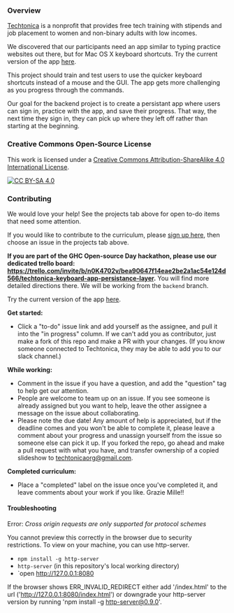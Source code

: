 ### Overview
[Techtonica](https://techtonica.org) is a nonprofit that provides free tech training with stipends and job placement to women and non-binary adults with low incomes. 

We discovered that our participants need an app similar to typing practice websites out there, but for Mac OS X keyboard shortcuts. Try the current version of the app [here](https://techtonica.github.io/keyboard-shortcuts-practice/).


This project should train and test users to use the quicker keyboard shortcuts instead of a mouse and the GUI. The app gets more challenging as you progress through the commands.

Our goal for the backend project is to create a persistant app where users can sign in, practice with the app, and save their progress. That way, the next time they sign in, they can pick up where they left off rather than starting at the beginning.

### Creative Commons Open-Source License
This work is licensed under a [Creative Commons Attribution-ShareAlike 4.0 International License](https://creativecommons.org/licenses/by-sa/4.0/legalcode).

[![CC BY-SA 4.0](https://i.creativecommons.org/l/by-sa/4.0/88x31.png)](https://creativecommons.org/licenses/by-sa/4.0/legalcode)

### Contributing

We would love your help! See the projects tab above for open to-do items that need some attention.

If you would like to contribute to the curriculum, please [sign up here](https://docs.google.com/forms/d/e/1FAIpQLSeW0mo-Dpsig70374UEPvzexpas-31Ost_HsFwm0kjNOxtbtg/viewform?c=0&w=1), then choose an issue in the projects tab above.  

**If you are part of the GHC Open-source Day hackathon, please use our dedicated trello board: https://trello.com/invite/b/n0K4702v/bea90647f14eae2be2a1ac54e124d566/techtonica-keyboard-app-persistance-layer.** You will find more detailed directions there. We will be working from the `backend` branch.

Try the current version of the app [here](https://techtonica.github.io/keyboard-shortcuts-practice/).

**Get started:**
- Click a "to-do" issue link and add yourself as the assignee, and pull it into the "in progress" column. If we can't add you as contributor, just make a fork of this repo and make a PR with your changes.  (If you know someone connected to Techtonica, they may be able to add you to our slack channel.)

**While working:**
- Comment in the issue if you have a question, and add the "question" tag to help get our attention.
- People are welcome to team up on an issue.  If you see someone is already assigned but you want to help, leave the other assignee a message on the issue about collaborating.
- Please note the due date! Any amount of help is appreciated, but if the deadline comes and you won't be able to complete it, please leave a comment about your progress and unassign yourself from the issue so someone else can pick it up. If you forked the repo, go ahead and make a pull request with what you have, and transfer ownership of a copied slideshow to techtonicaorg@gmail.com.

**Completed curriculum:**
- Place a "completed" label on the issue once you've completed it, and leave comments about your work if you like. Grazie Mille!!

#### Troubleshooting

Error: *Cross origin requests are only supported for protocol schemes*

You cannot preview this correctly in the browser due to security restrictions. To view on your machine, you can use http-server.

* `npm install -g http-server`
* `http-server` (in this repository's local working directory)
* `open http://127.0.0.1:8080

If the browser shows ERR_INVALID_REDIRECT either add '/index.html' to the url ('http://127.0.0.1:8080/index.html') or downgrade your http-server version by running 'npm install -g http-server@0.9.0'.
